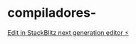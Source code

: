 # compiladores-

[Edit in StackBlitz next generation editor ⚡️](https://stackblitz.com/~/github.com/deyvidjunior/compiladores-)